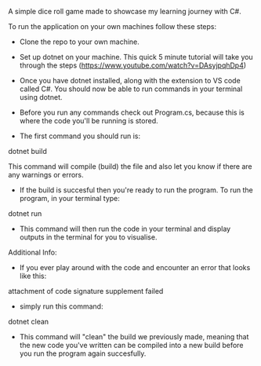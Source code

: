 A simple dice roll game made to showcase my learning journey with C#. 

To run the application on your own machines follow these steps:

- Clone the repo to your own machine.

- Set up dotnet on your machine. This quick 5 minute tutorial will take you through the steps (https://www.youtube.com/watch?v=DAsyjpqhDp4)

- Once you have dotnet installed, along with the extension to VS code called C#. You should now be able to run commands in your terminal using dotnet. 

- Before you run any commands check out Program.cs, because this is where the code you'll be running is stored.

- The first command you should run is:
 
 dotnet build 

 This command will compile (build) the file and also let you know if there are any warnings or errors.

- If the build is succesful then you're ready to run the program. To run the program, in your terminal type:

dotnet run

- This command will then run the code in your terminal and display outputs in the terminal for you to visualise. 


Additional Info: 

- If you ever play around with the code and encounter an error that looks like this: 

attachment of code signature supplement failed

- simply run this command: 

dotnet clean

- This command will "clean" the build we previously made, meaning that the new code you've written can be compiled into a new build before you run the program again succesfully. 

